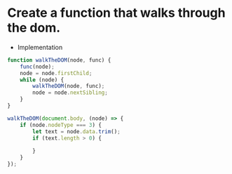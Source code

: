# Create a function that walks through the dom.

- Implementation

```js
function walkTheDOM(node, func) {
    func(node);
    node = node.firstChild;
    while (node) {
        walkTheDOM(node, func);
        node = node.nextSibling;
    }
}

walkTheDOM(document.body, (node) => {
    if (node.nodeType === 3) { 
        let text = node.data.trim();
        if (text.length > 0) { 
            
        }
    }
});

```
